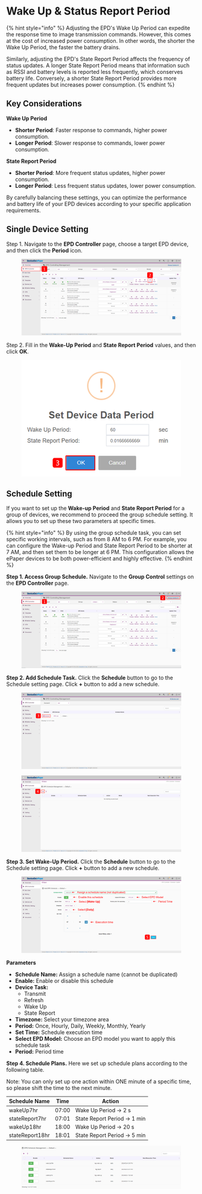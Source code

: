 # Wake Up & Status Report Period

{% hint style="info" %}
Adjusting the EPD's Wake Up Period can expedite the response time to image transmission commands. However, this comes at the cost of increased power consumption. In other words, the shorter the Wake Up Period, the faster the battery drains.

Similarly, adjusting the EPD's State Report Period affects the frequency of status updates. A longer State Report Period means that information such as RSSI and battery levels is reported less frequently, which conserves battery life. Conversely, a shorter State Report Period provides more frequent updates but increases power consumption.
{% endhint %}

## Key Considerations

**Wake Up Period**

* **Shorter Period**: Faster response to commands, higher power consumption.
* **Longer Period**: Slower response to commands, lower power consumption.

**State Report Period**

* **Shorter Period**: More frequent status updates, higher power consumption.
* **Longer Period**: Less frequent status updates, lower power consumption.

By carefully balancing these settings, you can optimize the performance and battery life of your EPD devices according to your specific application requirements.

## Single Device Setting

Step 1. Navigate to the **EPD Controller** page, choose a target EPD device, and then click the **Period** icon.

<figure><img src="../../../.gitbook/assets/image (36).png" alt=""><figcaption></figcaption></figure>

Step 2. Fill in the **Wake-Up Period** and **State Report Period** values, and then click **OK**.&#x20;

<figure><img src="../../../.gitbook/assets/image (391).png" alt=""><figcaption></figcaption></figure>

## Schedule Setting

If you want to set up the **Wake-up Period** and **State Report Period** for a group of devices, we recommend to proceed the group schedule setting. It allows you to set up these two parameters at specific times.

{% hint style="info" %}
By using the group schedule task, you can set specific working intervals, such as from 8 AM to 6 PM. For example, you can configure the Wake-up Period and State Report Period to be shorter at 7 AM, and then set them to be longer at 6 PM. This configuration allows the ePaper devices to be both power-efficient and highly effective.
{% endhint %}

**Step 1. Access Group Schedule.** Navigate to the **Group Control** settings on the **EPD Controller** page.

<figure><img src="../../../.gitbook/assets/image (392).png" alt=""><figcaption></figcaption></figure>

**Step 2. Add Schedule Task.** Click the **Schedule** button to go to the Schedule setting page. Click **+** button to add a new schedule.

<figure><img src="../../../.gitbook/assets/image (394).png" alt=""><figcaption></figcaption></figure>

<figure><img src="../../../.gitbook/assets/image (396).png" alt=""><figcaption></figcaption></figure>

**Step 3. Set Wake-Up Period.** Click the **Schedule** button to go to the Schedule setting page. Click **+** button to add a new schedule.

<figure><img src="../../../.gitbook/assets/image (398).png" alt=""><figcaption></figcaption></figure>

**Parameters**

* **Schedule Name:** Assign a schedule name (cannot be duplicated)
* **Enable:** Enable or disable this schedule
* **Device Task:**&#x20;
  * Transmit
  * Refresh
  * Wake Up
  * State Report
* **Timezone:** Select your timezone area
* **Period:** Once, Hourly, Daily, Weekly, Monthly, Yearly
* **Set Time:** Schedule execution time
* **Select EPD Model:** Choose an EPD model you want to apply this schedule task
*   **Period:** Period time



**Step 4. Schedule Plans.** Here we set up schedule plans according to the following table.&#x20;

Note: You can only set up one action within ONE minute of a specific time, so please shift the time to the next minute.

| Schedule Name   | Time  | Action                       |
| --------------- | ----- | ---------------------------- |
| wakeUp7hr       | 07:00 | Wake Up Period -> 2 s        |
| stateReport7hr  | 07:01 | State Report Period -> 1 min |
| wakeUp18hr      | 18:00 | Wake Up Period -> 20 s       |
| stateReport18hr | 18:01 | State Report Period -> 5 min |

<figure><img src="../../../.gitbook/assets/image (34).png" alt=""><figcaption></figcaption></figure>

